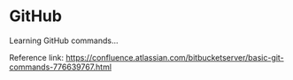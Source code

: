 # GitHub
Learning GitHub commands...

Reference link:
https://confluence.atlassian.com/bitbucketserver/basic-git-commands-776639767.html
